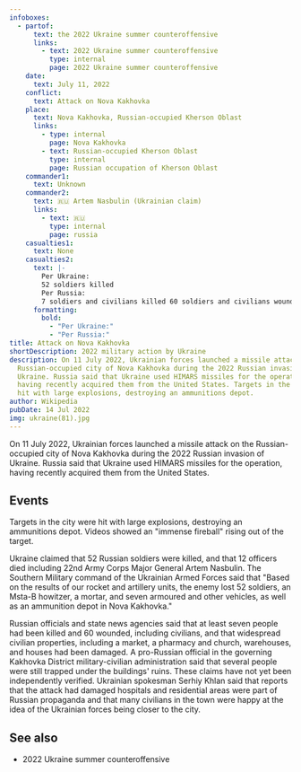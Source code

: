 ```yaml
---
infoboxes:
  - partof:
      text: the 2022 Ukraine summer counteroffensive
      links:
        - text: 2022 Ukraine summer counteroffensive
          type: internal
          page: 2022 Ukraine summer counteroffensive
    date:
      text: July 11, 2022
    conflict:
      text: Attack on Nova Kakhovka
    place:
      text: Nova Kakhovka, Russian-occupied Kherson Oblast
      links:
        - type: internal
          page: Nova Kakhovka
        - text: Russian-occupied Kherson Oblast
          type: internal
          page: Russian occupation of Kherson Oblast
    commander1:
      text: Unknown
    commander2:
      text: 🇷🇺 Artem Nasbulin (Ukrainian claim)
      links:
        - text: 🇷🇺
          type: internal
          page: russia
    casualties1:
      text: None
    casualties2:
      text: |-
        Per Ukraine:
        52 soldiers killed 
        Per Russia:
        7 soldiers and civilians killed 60 soldiers and civilians wounded
      formatting:
        bold:
          - "Per Ukraine:"
          - "Per Russia:"
title: Attack on Nova Kakhovka
shortDescription: 2022 military action by Ukraine
description: On 11 July 2022, Ukrainian forces launched a missile attack on the
  Russian-occupied city of Nova Kakhovka during the 2022 Russian invasion of
  Ukraine. Russia said that Ukraine used HIMARS missiles for the operation,
  having recently acquired them from the United States. Targets in the city were
  hit with large explosions, destroying an ammunitions depot.
author: Wikipedia
pubDate: 14 Jul 2022
img: ukraine(81).jpg
---
```


On 11 July 2022, Ukrainian forces launched a missile attack on the Russian-occupied city of Nova Kakhovka during the 2022 Russian invasion of Ukraine. Russia said that Ukraine used HIMARS missiles for the operation, having recently acquired them from the United States.

## Events

Targets in the city were hit with large explosions, destroying an ammunitions depot. Videos showed an "immense fireball" rising out of the target.

Ukraine claimed that 52 Russian soldiers were killed, and that 12 officers died including 22nd Army Corps Major General Artem Nasbulin. The Southern Military command of the Ukrainian Armed Forces said that "Based on the results of our rocket and artillery units, the enemy lost 52 soldiers, an Msta-B howitzer, a mortar, and seven armoured and other vehicles, as well as an ammunition depot in Nova Kakhovka."

Russian officials and state news agencies said that at least seven people had been killed and 60 wounded, including civilians, and that widespread civilian properties, including a market, a pharmacy and church, warehouses, and houses had been damaged. A pro-Russian official in the governing Kakhovka District military-civilian administration said that several people were still trapped under the buildings' ruins. These claims have not yet been independently verified. Ukrainian spokesman Serhiy Khlan said that reports that the attack had damaged hospitals and residential areas were part of Russian propaganda and that many civilians in the town were happy at the idea of the Ukrainian forces being closer to the city.

## See also

- 2022 Ukraine summer counteroffensive


